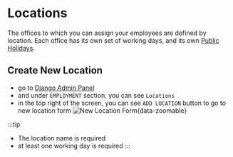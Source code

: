 # Locations

The offices to which you can assign your employees are defined by location. Each office has its own set of working days, and its own [Public Holidays](/docs/administration/public-holidays.md).

## Create New Location

* go to [Django Admin Panel](/docs/administration/index.md#django-admin-panel)
* and under `EMPLOYMENT` section, you can see `Locations`
* in the top right of the screen, you can see `ADD LOCATION` button to go to new location form
![New Location Form](/adminstration/locations/location-form.png){data-zoomable}

:::tip
* The location name is required
* at least one working day is required
:::
